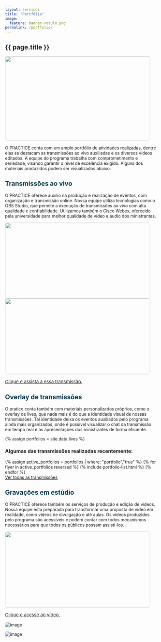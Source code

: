 ```yaml
---
layout: servicos
title: "Portfólio"
image:
  feature: banner-rotulo.png
permalink: /portfolio/
---
```


<section class="fdb-block">
    <div class="container">
      <h1 class="text-center"><b>{{ page.title }}</b></h1>
      <div class="row align-items-center pt-0">
        <div class="col-8 col-md-6 m-auto m-md-0 ml-md-auto pt-3">
          <img style="width: 480px; height: 280px; border-radius: 5px;" class="card-img-top" src="/images/illustrations/undraw_Portfolio_update_re_jqnp.png">
        </div>
        <div class="col-12 col-md-4 col-lg-6 pt-4">
          <p class="lead text-justify">O PRACTICE conta com um amplo portfólio de atividades realizadas, dentre elas se destacam as transmissões ao vivo auxiliadas e os diversos vídeos editados. A equipe do programa trabalha com comprometimento e seriedade, visando garantir o nível de excelência exigido. Alguns dos materiais produzidos podem ser visualizados abaixo:</p>
        </div>
      </div>
    </div>
    <div class="container">
      <div class="row align-items-center pt-2">
        <div class="col-12 col-md-5 col-lg-6">
          <h2 class="text" style="color: #00384d;">Transmissões ao vivo</h2>
          <p class="lead text-justify">O PRACTICE oferece auxílio na produção e realização de eventos, com organização e transmissão online. Nossa equipe utiliza 
          tecnologias como o OBS Studio, que permite a execução de transmissões ao vivo com alta qualidade e confiabilidade. Utilizamos também o Cisco Webex, oferecido pela universidade para melhor qualidade de vídeo e áudio dos ministrantes.</p>
        </div>
        <div class="col-8 col-md-5 m-auto m-md-5 ml-md-auto pt-2">
          <img style="width: 480px; height: 250px; border-radius: 5px;" class="card-img-top" src="/images/portfolio/4_3.jpg">
        </div>
      </div>
    </div>
    <div class="container">
      <div class="row align-items-center pt-2">
        <div class="col-8 col-md-6 m-auto m-md-0 ml-md-auto pt-5">
          <a href="https://youtu.be/zLT9UG_GSZI" target="_blank"> 
            <img style="width: 480px; height: 250px; border-radius: 5px;" class="card-img-top" src="/images/portfolio/portfolio_overley.png">
            <p style="font-size: 15px;">Clique e assista a essa transmissão.</p>
          </a>
        </div>
        <div class="col-12 col-md-4 col-lg-6">
          <h2 class="text" style="color: #00384d;">Overlay de transmissões</h2>
          <p class="lead text-justify">O pratice conta também com materiais personalizados próprios, como o overlay de lives, que nada mais é do que a identidade visual de nossas transmissões. Tal identidade deixa os eventos auxiliados pelo programa ainda mais organizados, onde é possível visualizar o chat da transmissão em tempo real e as apresentações dos ministrantes de forma eficiente.</p>
        </div>
      </div>
    </div>
</section>

{% assign portfolios = site.data.lives %}

<section>
  <div class="card breath-top">
    <div class="card-header">
      <h3>Algumas das transmissões realizadas recentemente:</h3>
    </div>
    <div class="card-body">
      <div class="row">
        <div class="col-12 text-left">
          {% assign active_portfolios = portfolios | where: "portfolio","true" %}
          {% for flyer in active_portfolios reversed %}
            {% include portfolio-list.html %}
          {% endfor %}
        </div>
      </div>
      <div class="row">
        <div class="col-12 text-right">
          <a href="/portfolio/lives/">Ver todas as transmissões</a>
        </div>
      </div>
    </div>
  </div>
</section>

<section class="fdb-block">
    <div class="container">
      <div class="row align-items-center pt-5">
        <div class="col-12 col-md-5 col-lg-6">
          <h2 class="text" style="color: #00384d;">Gravações em estúdio</h2>
          <p class="lead text-justify">O PRACTICE oferece também os serviços de produção e edição de vídeos. Nossa equipe está preparada para transformar uma proposta de vídeo em realidade, como vídeos de divulgação e até aulas. Os vídeos produzidos pelo programa são acessíveis e podem contar com todos mecanismos necessários para que todos os públicos possam assisti-los.</p>
        </div>
        <div class="col-8 col-md-5 m-auto m-md-5 ml-md-auto pt-5">
          <a href="https://youtu.be/0optATn6jW8" target="_blank">
            <img style="width: 480px; height: 250px; border-radius: 5px;" class="card-img-top" src="/images/portfolio/K1g4Nn.gif">
            <p style="font-size: 15px;">Clique e acesse ao vídeo.</p>
          </a>
        </div>
      </div>
    </div>
</section>

<section class="fdb-block pt-5">
  <div class="container">
    <div class="row align-items-center">
      <div class="col-10 col-lg-6">
        <p><img style="border-radius: 5px;" alt="image" class="img-fluid" src="/images/portfolio/4_2.jpg"></p>
      </div>
      <div class="col-10 col-lg-6">
        <p><img style="border-radius: 5px;" alt="image" class="img-fluid" src="/images/portfolio/IMG_4127.JPG"></p>
      </div>
    </div>
  </div>
</section>